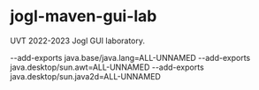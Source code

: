 # jogl-maven-gui-lab
UVT 2022-2023 Jogl GUI laboratory.

--add-exports java.base/java.lang=ALL-UNNAMED --add-exports java.desktop/sun.awt=ALL-UNNAMED --add-exports java.desktop/sun.java2d=ALL-UNNAMED
